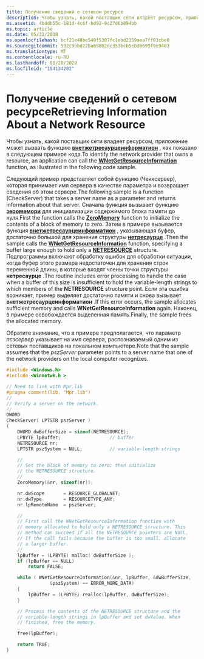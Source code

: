 ```yaml
---
title: Получение сведений о сетевом ресурсе
description: Чтобы узнать, какой поставщик сети владеет ресурсом, приложение может вызвать функцию Внетжетресаурцеинформатион, как показано в следующем примере кода.
ms.assetid: 4bddb55c-181d-4c6f-bd92-9c27d6b894bb
ms.topic: article
ms.date: 05/31/2018
ms.openlocfilehash: bcf21e48be540f5307fc1ebd2359aea7ff03cbe0
ms.sourcegitcommit: 592c9bbd22ba69802dc353bcb5eb30699f9e9403
ms.translationtype: MT
ms.contentlocale: ru-RU
ms.lasthandoff: 08/20/2020
ms.locfileid: "104134202"
---
```

# <a name="retrieving-information-about-a-network-resource"></a><span data-ttu-id="3f1f3-103">Получение сведений о сетевом ресурсе</span><span class="sxs-lookup"><span data-stu-id="3f1f3-103">Retrieving Information About a Network Resource</span></span>

<span data-ttu-id="3f1f3-104">Чтобы узнать, какой поставщик сети владеет ресурсом, приложение может вызвать функцию [**внетжетресаурцеинформатион**](/windows/win32/api/winnetwk/nf-winnetwk-wnetgetresourceinformationa) , как показано в следующем примере кода.</span><span class="sxs-lookup"><span data-stu-id="3f1f3-104">To identify the network provider that owns a resource, an application can call the [**WNetGetResourceInformation**](/windows/win32/api/winnetwk/nf-winnetwk-wnetgetresourceinformationa) function, as illustrated in the following code sample.</span></span>

<span data-ttu-id="3f1f3-105">Следующий пример представляет собой функцию (Чекксервер), которая принимает имя сервера в качестве параметра и возвращает сведения об этом сервере.</span><span class="sxs-lookup"><span data-stu-id="3f1f3-105">The following sample is a function (CheckServer) that takes a server name as a parameter and returns information about that server.</span></span> <span data-ttu-id="3f1f3-106">Сначала функция вызывает функцию [**зеромемори**](/previous-versions/windows/desktop/legacy/aa366920(v=vs.85)) для инициализации содержимого блока памяти до нуля.</span><span class="sxs-lookup"><span data-stu-id="3f1f3-106">First the function calls the [**ZeroMemory**](/previous-versions/windows/desktop/legacy/aa366920(v=vs.85)) function to initialize the contents of a block of memory to zero.</span></span> <span data-ttu-id="3f1f3-107">Затем в примере вызывается функция [**внетжетресаурцеинформатион**](/windows/win32/api/winnetwk/nf-winnetwk-wnetgetresourceinformationa) , указывающая буфер, достаточно большой для хранения структуры [**нетресаурце**](/windows/desktop/api/Winnetwk/ns-winnetwk-netresourcea) .</span><span class="sxs-lookup"><span data-stu-id="3f1f3-107">Then the sample calls the [**WNetGetResourceInformation**](/windows/win32/api/winnetwk/nf-winnetwk-wnetgetresourceinformationa) function, specifying a buffer large enough to hold only a [**NETRESOURCE**](/windows/desktop/api/Winnetwk/ns-winnetwk-netresourcea) structure.</span></span> <span data-ttu-id="3f1f3-108">Подпрограммы включают обработку ошибок для обработки ситуации, когда буфер этого размера недостаточен для хранения строк переменной длины, в которые входят члены точки структуры **нетресаурце** .</span><span class="sxs-lookup"><span data-stu-id="3f1f3-108">The routine includes error processing to handle the case when a buffer of this size is insufficient to hold the variable-length strings to which members of the **NETRESOURCE** structure point.</span></span> <span data-ttu-id="3f1f3-109">Если эта ошибка возникает, пример выделяет достаточно памяти и снова вызывает **внетжетресаурцеинформатион** .</span><span class="sxs-lookup"><span data-stu-id="3f1f3-109">If this error occurs, the sample allocates sufficient memory and calls **WNetGetResourceInformation** again.</span></span> <span data-ttu-id="3f1f3-110">Наконец, в примере освобождается выделенная память.</span><span class="sxs-lookup"><span data-stu-id="3f1f3-110">Finally, the sample frees the allocated memory.</span></span>

<span data-ttu-id="3f1f3-111">Обратите внимание, что в примере предполагается, что параметр *псзсервер* указывает на имя сервера, распознаваемый одним из сетевых поставщиков на локальном компьютере.</span><span class="sxs-lookup"><span data-stu-id="3f1f3-111">Note that the sample assumes that the *pszServer* parameter points to a server name that one of the network providers on the local computer recognizes.</span></span>


```C++
#include <Windows.h>
#include <Winnetwk.h >

// Need to link with Mpr.lib
#pragma comment(lib, "Mpr.lib")
//
// Verify a server on the network. 
//
DWORD
CheckServer( LPTSTR pszServer )
{  
    DWORD dwBufferSize = sizeof(NETRESOURCE);
    LPBYTE lpBuffer;                  // buffer
    NETRESOURCE nr;
    LPTSTR pszSystem = NULL;          // variable-length strings

    //
    // Set the block of memory to zero; then initialize
    // the NETRESOURCE structure. 
    //
    ZeroMemory(&nr, sizeof(nr));

    nr.dwScope       = RESOURCE_GLOBALNET;
    nr.dwType        = RESOURCETYPE_ANY;
    nr.lpRemoteName  = pszServer;

    //
    // First call the WNetGetResourceInformation function with 
    // memory allocated to hold only a NETRESOURCE structure. This 
    // method can succeed if all the NETRESOURCE pointers are NULL.
    // If the call fails because the buffer is too small, allocate
    // a larger buffer.
    //
    lpBuffer = (LPBYTE) malloc( dwBufferSize );
    if (lpBuffer == NULL) 
        return FALSE;

    while ( WNetGetResourceInformation(&nr, lpBuffer, &dwBufferSize, 
                &pszSystem) == ERROR_MORE_DATA)
    {
        lpBuffer = (LPBYTE) realloc(lpBuffer, dwBufferSize);
    }

    // Process the contents of the NETRESOURCE structure and the
    // variable-length strings in lpBuffer and set dwValue. When
    // finished, free the memory.

    free(lpBuffer);

    return TRUE;
}
```



 

 